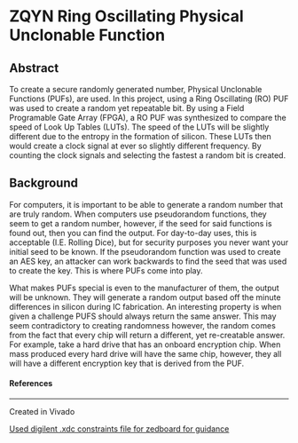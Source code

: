 # ZQYN Ring Oscillating Physical Unclonable Function


## Abstract

To create a secure randomly generated number, Physical Unclonable Functions (PUFs), are used. In this project, using a Ring Oscillating (RO) PUF was used to create a random yet repeatable bit. By using a Field Programable Gate Array (FPGA), a RO PUF was synthesized to compare the speed of Look Up Tables (LUTs). The speed of the LUTs will be slightly different due to the entropy in the formation of silicon. These LUTs then would create a clock signal at ever so slightly different frequency. By counting the clock signals and selecting the fastest a random bit is created. 

## Background

For computers, it is important to be able to generate a random number that are truly random. When computers use pseudorandom functions, they seem to get a random number, however, if the seed for said functions is found out, then you can find the output. For day-to-day uses, this is acceptable (I.E. Rolling Dice), but for security purposes you never want your initial seed to be known. If the pseudorandom function was used to create an AES key, an attacker can work backwards to find the seed that was used to create the key. This is where PUFs come into play. 

What makes PUFs special is even to the manufacturer of them, the output will be unknown. They will generate a random output based off the minute differences in silicon during IC fabrication. An interesting property is when given a challenge PUFS should always return the same answer. This may seem contradictory to creating randomness however, the random comes from the fact that every chip will return a different, yet re-creatable answer.  For example, take a hard drive that has an onboard encryption chip. When mass produced every hard drive will have the same chip, however, they all will have a different encryption key that is derived from the PUF. 









#### References
___
Created in Vivado

[Used digilent .xdc constraints file for zedboard for guidance](https://github.com/Digilent/digilent-xdc/blob/master/Zedboard-Master.xdc)
